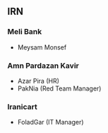 
## IRN

### Meli Bank

- Meysam Monsef

### Amn Pardazan Kavir

- Azar Pira (HR)
- PakNia (Red Team Manager)

### Iranicart

- FoladGar (IT Manager)